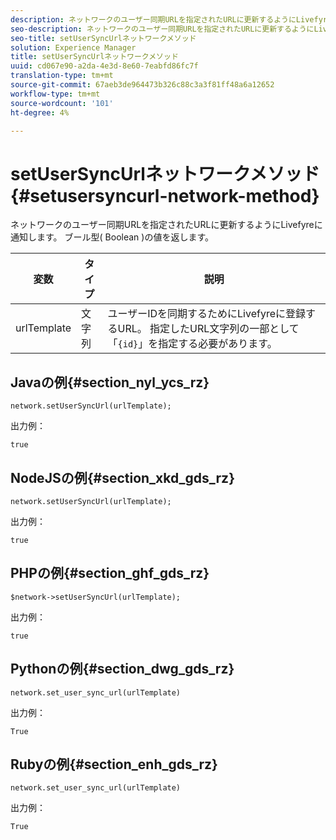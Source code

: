 ```yaml
---
description: ネットワークのユーザー同期URLを指定されたURLに更新するようにLivefyreに通知します。 ブール型( Boolean )の値を返します。
seo-description: ネットワークのユーザー同期URLを指定されたURLに更新するようにLivefyreに通知します。 ブール型( Boolean )の値を返します。
seo-title: setUserSyncUrlネットワークメソッド
solution: Experience Manager
title: setUserSyncUrlネットワークメソッド
uuid: cd067e90-a2da-4e3d-8e60-7eabfd86fc7f
translation-type: tm+mt
source-git-commit: 67aeb3de964473b326c88c3a3f81ff48a6a12652
workflow-type: tm+mt
source-wordcount: '101'
ht-degree: 4%

---
```



# setUserSyncUrlネットワークメソッド{#setusersyncurl-network-method}

ネットワークのユーザー同期URLを指定されたURLに更新するようにLivefyreに通知します。 ブール型( Boolean )の値を返します。

| 変数 | タイプ | 説明 |
|--- |--- |--- |
| urlTemplate | 文字列 | ユーザーIDを同期するためにLivefyreに登録するURL。 指定したURL文字列の一部として「`{id}`」を指定する必要があります。 |

## Javaの例{#section_nyl_ycs_rz}

```
network.setUserSyncUrl(urlTemplate); 
```

出力例：

```
true
```

## NodeJSの例{#section_xkd_gds_rz}

```
network.setUserSyncUrl(urlTemplate); 
```

出力例：

```
true
```

## PHPの例{#section_ghf_gds_rz}

```
$network->setUserSyncUrl(urlTemplate); 
```

出力例：

```
true
```

## Pythonの例{#section_dwg_gds_rz}

```
network.set_user_sync_url(urlTemplate) 
```

出力例：

```
True
```

## Rubyの例{#section_enh_gds_rz}

```
network.set_user_sync_url(urlTemplate) 
```

出力例：

```
True
```
